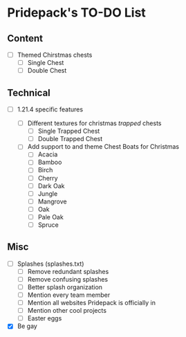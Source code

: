 # Pridepack's TO-DO List

## Content

- [ ] Themed Chirstmas chests
    - [ ] Single Chest
    - [ ] Double Chest

## Technical

- [ ] 1.21.4 specific features <!-- Remove these if we find out that's not how they work. Should I have done this instead before listing these? Probably, but this shouldn't be a problem either... -->

    - [ ] Different textures for christmas *trapped* chests
        - [ ] Single Trapped Chest
        - [ ] Double Trapped Chest

    - [ ] Add support to and theme Chest Boats for Christmas
        - [ ] Acacia
        - [ ] Bamboo
        - [ ] Birch
        - [ ] Cherry
        - [ ] Dark Oak
        - [ ] Jungle
        - [ ] Mangrove
        - [ ] Oak
        - [ ] Pale Oak
        - [ ] Spruce

## Misc

- [ ] Splashes (splashes.txt)
    - [ ] Remove redundant splashes
    - [ ] Remove confusing splashes
    - [ ] Better splash organization
    - [ ] Mention every team member
    - [ ] Mention all websites Pridepack is officially in
    - [ ] Mention other cool projects
    - [ ] Easter eggs

- [X] Be gay
